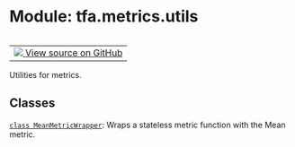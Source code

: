 <div itemscope itemtype="http://developers.google.com/ReferenceObject">
<meta itemprop="name" content="tfa.metrics.utils" />
<meta itemprop="path" content="Stable" />
</div>

# Module: tfa.metrics.utils


<table class="tfo-notebook-buttons tfo-api" align="left">

<td>
  <a target="_blank" href="https://github.com/tensorflow/addons/tree/r0.7/tensorflow_addons/metrics/utils.py">
    <img src="https://www.tensorflow.org/images/GitHub-Mark-32px.png" />
    View source on GitHub
  </a>
</td></table>



Utilities for metrics.



## Classes

[`class MeanMetricWrapper`](../../tfa/metrics/MeanMetricWrapper.md): Wraps a stateless metric function with the Mean metric.



